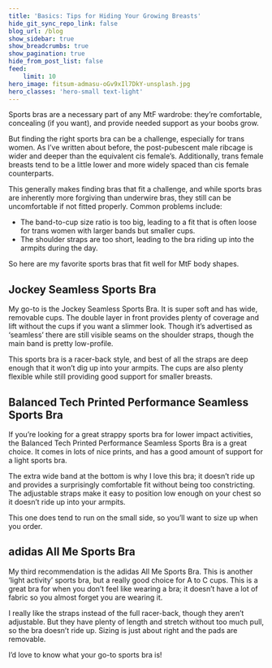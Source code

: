 ```yaml
---
title: 'Basics: Tips for Hiding Your Growing Breasts'
hide_git_sync_repo_link: false
blog_url: /blog
show_sidebar: true
show_breadcrumbs: true
show_pagination: true
hide_from_post_list: false
feed:
    limit: 10
hero_image: fitsum-admasu-oGv9xIl7DkY-unsplash.jpg
hero_classes: 'hero-small text-light'
---
```


Sports bras are a necessary part of any MtF wardrobe: they’re comfortable, concealing (if you want), and provide needed support as your boobs grow.

But finding the right sports bra can be a challenge, especially for trans women. As I’ve written about before, the post-pubescent male ribcage is wider and deeper than the equivalent cis female’s. Additionally, trans female breasts tend to be a little lower and more widely spaced than cis female counterparts.

This generally makes finding bras that fit a challenge, and while sports bras are inherently more forgiving than underwire bras, they still can be uncomfortable if not fitted properly. Common problems include:

* The band-to-cup size ratio is too big, leading to a fit that is often loose for trans women with larger bands but smaller cups.
* The shoulder straps are too short, leading to the bra riding up into the armpits during the day.

So here are my favorite sports bras that fit well for MtF body shapes.

## Jockey Seamless Sports Bra
My go-to is the Jockey Seamless Sports Bra. It is super soft and has wide, removable cups. The double layer in front provides plenty of coverage and lift without the cups if you want a slimmer look. Though it’s advertised as ‘seamless’ there are still visible seams on the shoulder straps, though the main band is pretty low-profile.

This sports bra is a racer-back style, and best of all the straps are deep enough that it won’t dig up into your armpits. The cups are also plenty flexible while still providing good support for smaller breasts.

## Balanced Tech Printed Performance Seamless Sports Bra
If you’re looking for a great strappy sports bra for lower impact activities, the Balanced Tech Printed Performance Seamless Sports Bra is a great choice. It comes in lots of nice prints, and has a good amount of support for a light sports bra.

The extra wide band at the bottom is why I love this bra; it doesn’t ride up and provides a surprisingly comfortable fit without being too constricting. The adjustable straps make it easy to position low enough on your chest so it doesn’t ride up into your armpits.

This one does tend to run on the small side, so you’ll want to size up when you order.

## adidas All Me Sports Bra

My third recommendation is the adidas All Me Sports Bra. This is another ‘light activity’ sports bra, but a really good choice for A to C cups. This is a great bra for when you don’t feel like wearing a bra; it doesn’t have a lot of fabric so you almost forget you are wearing it.

I really like the straps instead of the full racer-back, though they aren’t adjustable. But they have plenty of length and stretch without too much pull, so the bra doesn’t ride up. Sizing is just about right and the pads are removable.

I’d love to know what your go-to sports bra is!